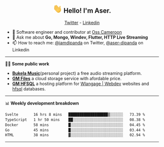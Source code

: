 <h2 align="center"> <img src="https://github.com/gabriel-TheCode/gabriel-TheCode/blob/master/gifs/Hi.gif" width="30px"> Hello! I'm Aser.</h2>
<p align="center">
  <a href="https://twitter.com/iamdipanda">Twitter</a> - 
  <a href="https://www.linkedin.com/in/aser-dipanda/">Linkedin</a>
</p>


- 🔭 Software engineer and contributor at [Oss Cameroon](https://github.com/osscameroon)
- 💬 Ask me about **Go, Mongo, Windev, Flutter, HTTP Live Streaming**
- 📫 How to reach me: [@iamdipanda](https://twitter.com/iamdipanda) on Twitter, [@aser-dipanda](https://www.linkedin.com/in/aser-dipanda/) on Linkedin

-------

👨‍💻 **Some public work**

- **[Bukela Music](https://music.bukela.co)**(personal project) a free audio streaming platform. 
- **[GM Files](https://gamesmania.io)** a cloud storage service with afordable price.
- **[GM HFSQL](https://gamesmania.io)** a hosting platform for [Wlangage | Webdev](https://pcsoft.fr/webdev/index.html) websites and [hfsql](https://pcsoft.fr/accueilpub/hfsql.htm) databases.
-------

📊 **Weekly development breakdown**

<!--START_SECTION:waka-->

```txt
Svelte       16 hrs 8 mins   ██████████████████▒░░░░░░   73.39 %
TypeScript   1 hr 50 mins    ██░░░░░░░░░░░░░░░░░░░░░░░   08.38 %
Docker       58 mins         █░░░░░░░░░░░░░░░░░░░░░░░░   04.45 %
Go           45 mins         █░░░░░░░░░░░░░░░░░░░░░░░░   03.44 %
HTML         38 mins         ▓░░░░░░░░░░░░░░░░░░░░░░░░   02.94 %
```

<!--END_SECTION:waka-->

-------
